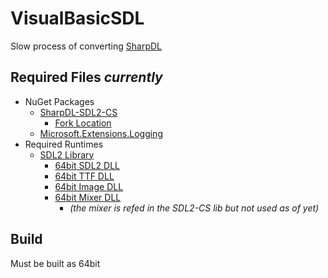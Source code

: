 # VisualBasicSDL
Slow process of converting [SharpDL](https://github.com/babelshift/SharpDL)

## Required Files _currently_
 - NuGet Packages
   - [SharpDL-SDL2-CS](https://www.nuget.org/packages/sharpdl-sdl2-cs)
     - [Fork Location](https://github.com/babelshift/SDL2-CS)
   - [Microsoft.Extensions.Logging](https://www.nuget.org/packages/Microsoft.Extensions.Logging)
 - Required Runtimes
   - [SDL2 Library](https://www.libsdl.org)
     - [64bit SDL2 DLL](https://www.libsdl.org/download-2.0.php)
     - [64bit TTF DLL](https://www.libsdl.org/projects/SDL_ttf/)
     - [64bit Image DLL](https://www.libsdl.org/projects/SDL_image/)
     - [64bit Mixer DLL](https://www.libsdl.org/projects/SDL_mixer/)
       - _(the mixer is refed in the SDL2-CS lib but not used as of yet)_

## Build
Must be built as 64bit
